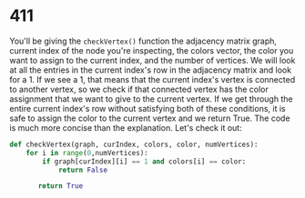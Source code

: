 # 411

You'll be giving the `checkVertex()` function the adjacency matrix graph, current index of the node you're inspecting, the colors vector, the color you want to assign to the current index, and the number of vertices. We will look at all the entries in the current index's row in the adjacency matrix and look for a 1. If we see a 1, that means that the current index's vertex is connected to another vertex, so we check if that connected vertex has the color assignment that we want to give to the current vertex. If we get through the entire current index's row without satisfying both of these conditions, it is safe to assign the color to the current vertex and we return True. The code is much more concise than the explanation. Let's check it out:

```python
def checkVertex(graph, curIndex, colors, color, numVertices):
    for i in range(0,numVertices):
        if graph[curIndex][i] == 1 and colors[i] == color:
            return False

       return True
```

